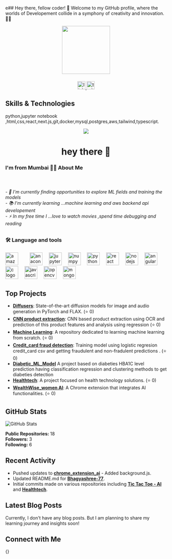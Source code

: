e## Hey there, fellow coder! 👋 Welcome to my GitHub profile, where the worlds of Developement collide in a symphony of creativity and innovation. 🎨🤖
<div align="center">
  <img height="150" src="https://camo.githubusercontent.com/62da68eb62b1e5f175f7d1f0191dd89a653d7908feb22d37d4a0ab07365d6791/68747470733a2f2f6d656469612e67697068792e636f6d2f6d656469612f4d3967624264396e6244724f5475314d71782f67697068792e676966"  />
</div>

###

<div align="center">
  <a href="https://www.linkedin.com/in/bhagyashree-tikhe-375578265" target="_blank">
    <img src="https://img.shields.io/static/v1?message=LinkedIn&logo=linkedin&label=&color=0077B5&logoColor=white&labelColor=&style=for-the-badge" height="25" alt="linkedin logo"  />
  </a>
  <a href="https://x.com/BhagyashreeTik6" target="_blank">
    <img src="https://img.shields.io/static/v1?message=Twitter&logo=twitter&label=&color=1DA1F2&logoColor=white&labelColor=&style=for-the-badge" height="25" alt="twitter logo"  />
  </a>
</div>

###
## Skills & Technologies

python,jupyter notebook ,html,css,react,next.js,git,docker,mysql,postgres,aws,tailwind,typescript.

<div align="center">
  <img src="https://visitor-badge.laobi.icu/badge?page_id=Bhagyashree-77.Bhagyashree-77&"  />
</div>

###

<h1 align="center">hey there 👋</h1>

###

<h3 align="left"> I'm from Mumbai 👩‍💻  About Me</h3>

###

<h6 align="left"> <br><br>- 🔭 I'm currently finding opportunities to explore ML fields and training the models <br>- 📚 I'm currently learning ...machine learning and aws backend api developement <br>- ⚡ In my free time I ...love to watch movies ,spend time debugging and reading</h6>

###

<h3 align="left">🛠 Language and tools</h3>

###

<div align="left">
  <img src="https://cdn.jsdelivr.net/gh/devicons/devicon/icons/amazonwebservices/amazonwebservices-line-wordmark.svg" height="40" alt="amazonwebservices logo"  />
  <img width="12" />
  <img width="12" />
  <img src="https://cdn.jsdelivr.net/gh/devicons/devicon/icons/anaconda/anaconda-original.svg" height="40" alt="anaconda logo"  />
  <img width="12" />
  <img src="https://cdn.jsdelivr.net/gh/devicons/devicon/icons/jupyter/jupyter-original.svg" height="40" alt="jupyter logo"  />
  <img width="12" />
  <img src="https://cdn.jsdelivr.net/gh/devicons/devicon/icons/numpy/numpy-original.svg" height="40" alt="numpy logo"  />
  <img width="12" />
  <img src="https://cdn.jsdelivr.net/gh/devicons/devicon/icons/python/python-original.svg" height="40" alt="python logo"  />
  <img width="12" />
  <img src="https://cdn.jsdelivr.net/gh/devicons/devicon/icons/react/react-original.svg" height="40" alt="react logo"  />
  <img width="12" />
  <img src="https://cdn.jsdelivr.net/gh/devicons/devicon/icons/nodejs/nodejs-original.svg" height="40" alt="nodejs logo"  />
  <img width="12" />
  <img src="https://cdn.jsdelivr.net/gh/devicons/devicon/icons/angularjs/angularjs-original.svg" height="40" alt="angularjs logo"  />
  <img width="12" />
  <img src="https://cdn.jsdelivr.net/gh/devicons/devicon/icons/c/c-original.svg" height="40" alt="c logo"  />
  <img width="12" />
  <img src="https://cdn.jsdelivr.net/gh/devicons/devicon/icons/javascript/javascript-original.svg" height="40" alt="javascript logo"  />
  <img width="12" />
  <img src="https://cdn.jsdelivr.net/gh/devicons/devicon/icons/opencv/opencv-original.svg" height="40" alt="opencv logo"  />
  <img width="12" />
  <img src="https://cdn.jsdelivr.net/gh/devicons/devicon/icons/mongodb/mongodb-original.svg" height="40" alt="mongodb logo"  />
</div>

###


## Top Projects

- [**Diffusers**](https://github.com/Bhagyashree-77/diffusers): State-of-the-art diffusion models for image and audio generation in PyTorch and FLAX. (⭐ 0)
- [**CNN product extraction**](https://github.com/Bhagyashree-77/CNN-PRODUCT-image-extraction): CNN based product extraction using OCR and prediction of this product features and analysis using regression  (⭐ 0)
- [**Machine Learning**](https://github.com/Bhagyashree-77/Machine-Learning): A repository dedicated to learning machine learning from scratch. (⭐ 0)
- [**Credit_card fraud detection**](https://github.com/Bhagyashree-77/Credit-Card-fraud-detection-app): Training model using logistic regresion  credit_card csv and getting fraudulent and non-fradulent predictions . (⭐ 0)
- [**Diabetic_ML_Model**](https://github.com/Bhagyashree-77/Diabetic_HBA1C_level_ML) A project based on diabeties HBA1C level prediction having classification regression and clustering methods to get diabeties detection 
- [**Healthtech**](https://github.com/Bhagyashree-77/Healthtech): A project focused on health technology solutions. (⭐ 0)
- [**WealthWise_women AI**](https://github.com/Bhagyashree-77/wealthwise_women_ai__pf): A Chrome extension that integrates AI functionalities. (⭐ 0)

## GitHub Stats

![GitHub Stats](https://github-readme-stats.vercel.app/api?username=Bhagyashree-77&show_icons=true&hide_title=true&count_private=true&theme=radical)  

**Public Repositories:** 18  
**Followers:** 3  
**Following:** 6

## Recent Activity

- Pushed updates to [**chrome_extension_ai**](https://github.com/Bhagyashree-77/chrome_extension_ai) - Added background.js.
- Updated README.md for [**Bhagyashree-77**](https://github.com/Bhagyashree-77/Bhagyashree-77).
- Initial commits made on various repositories including [**Tic Tac Toe - AI**](https://github.com/Bhagyashree-77/Tic_Tac_Toe_-AI) and [**Healthtech**](https://github.com/Bhagyashree-77/Healthtech).

## Latest Blog Posts

Currently, I don't have any blog posts. But I am planning to share my learning journey and insights soon!

## Connect with Me

{}
